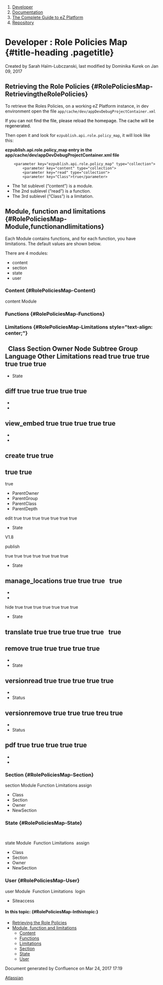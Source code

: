 1.  <span>[Developer](index.html)</span>
2.  <span>[Documentation](Documentation_31429504.html)</span>
3.  <span>[The Complete Guide to eZ
    Platform](The-Complete-Guide-to-eZ-Platform_31429526.html)</span>
4.  <span>[Repository](Repository_31432023.html)</span>

<span id="title-text"> Developer : Role Policies Map </span> {#title-heading .pagetitle}
============================================================

Created by <span class="author"> Sarah Haïm-Lubczanski</span>, last
modified by <span class="editor"> Dominika Kurek</span> on Jan 09, 2017

Retrieving the Role Policies {#RolePoliciesMap-RetrievingtheRolePolicies}
----------------------------

To retrieve the Roles Policies, on a working eZ Platform instance, in
dev environment open the file
`app/cache/dev/appDevDebugProjectContainer.xml`

<span
class="aui-icon aui-icon-small aui-iconfont-warning confluence-information-macro-icon"></span>
<span style="color: rgb(0,0,0);">If you can not find the file, please
reload the homepage. The cache will be regenerated.</span>

Then open it and look for `ezpublish.api.role.policy_map`, it will look
like this:

**ezpublish.api.role.policy\_map entry in the
app/cache/dev/appDevDebugProjectContainer.xml file**

~~~~ brush:
    <parameter key="ezpublish.api.role.policy_map" type="collection">
        <parameter key="content" type="collection">           
        <parameter key="read" type="collection">
        <parameter key="Class">true</parameter>
~~~~

-   The 1st sublevel (“content”) is a module.
-   The 2nd sublevel (“read”) is a function.
-   The 3rd sublevel (“Class”) is a limitation.

Module, function and limitations {#RolePoliciesMap-Module,functionandlimitations}
--------------------------------

Each Module contains functions, and for each function, you have
limitations. The default values are shown below.

There are 4 modules:

-   content
-   section
-   state
-   user

### Content {#RolePoliciesMap-Content}

content Module
### Functions {#RolePoliciesMap-Functions}

### Limitations {#RolePoliciesMap-Limitations style="text-align: center;"}

 
Class
Section
Owner
Node
Subtree
Group
Language
Other Limitations
read
true
true
true
true
true
<span class="inline-comment-marker"
data-ref="5af04e85-5364-46a4-a366-7df785d9a977">true</span>
-
-   State

diff
true
true
true
true
true
-
-
-
view\_embed
true
true
true
true
true
-
-
-
create
true
true
-
true
true
-
true
-   <span class="pl-s1"> <span class="pl-s">ParentOwne*r* </span>*<span
    class="pl-s"> </span>*</span>
-   ParentGroup<span class="pl-s1">  
    </span>
-   ParentClass<span class="pl-s1">  
    </span>
-   ParentDepth<span class="pl-s1">  
    </span>

edit
true
true
true
true
true
true
true
-   State

<span class="status-macro aui-lozenge aui-lozenge-current">V1.8</span>

publish

true
true
true
true
true
true
true
-   State

manage\_locations
true
true
true
 
true
-
-
-
hide
true
true
true
true
true
true
true
-   State

translate
true
true
true
true
true
 
true
-
remove
true
true
true
true
true
-
-
-   State

versionread
true
true
true
true
true
-
-
-   <span class="inline-comment-marker"
    data-ref="4dac4d00-ef7d-4303-b864-200ac70fa719">Status</span>

versionremove
true
true
true
treu
true
-
-
-   Status

pdf
true
true
true
true
true
-
-
-

### Section {#RolePoliciesMap-Section}

section Module
Function
Limitations
assign
-   <span class="pl-s1"><span class="pl-s">Class</span><span
    class="pl-k"> </span><span class="pl-s">  
    </span></span>
-   <span class="pl-s1"><span class="pl-s">Section</span> *<span
    class="pl-s1"> </span>*</span>
-   <span class="pl-s1"> <span class="pl-s">Owner</span>*<span
    class="pl-c1"> </span>*</span>
-   <span class="pl-s1"><span
    class="pl-c1">NewSection</span></span><span class="pl-s1"><span
    class="pl-c1">  
    </span></span>

### State {#RolePoliciesMap-State}

 

state Module
 Function
Limitations
 assign
-   Class
-   Section
-   Owner
-   NewSection

### User {#RolePoliciesMap-User}

user Module
 Function
Limitations
 login
-   Siteaccess

#### In this topic: {#RolePoliciesMap-Inthistopic:}

-   [Retrieving the Role
    Policies](#RolePoliciesMap-RetrievingtheRolePolicies)
-   [Module, function and
    limitations](#RolePoliciesMap-Module,functionandlimitations)
    -   [Content](#RolePoliciesMap-Content)
    -   [Functions](#RolePoliciesMap-Functions)
    -   [Limitations](#RolePoliciesMap-Limitations)
    -   [Section](#RolePoliciesMap-Section)
    -   [State](#RolePoliciesMap-State)
    -   [User](#RolePoliciesMap-User)

Document generated by Confluence on Mar 24, 2017 17:19

[Atlassian](http://www.atlassian.com/)


